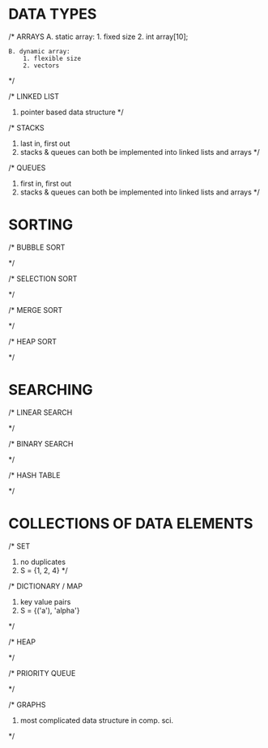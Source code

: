 # DATA TYPES

/* ARRAYS
    A. static array:
        1. fixed size
        2. int array[10];

    B. dynamic array:
        1. flexible size
        2. vectors
*/

/* LINKED LIST
1. pointer based data structure
*/

/* STACKS
1. last in, first out
2. stacks & queues can both be implemented into linked lists and arrays
*/

/* QUEUES
1. first in, first out
2. stacks & queues can both be implemented into linked lists and arrays
*/

# SORTING

/* BUBBLE SORT


*/

/* SELECTION SORT


*/

/* MERGE SORT


*/

/* HEAP SORT


*/


# SEARCHING

/* LINEAR SEARCH


*/

/* BINARY SEARCH


*/


/* HASH TABLE


*/

# COLLECTIONS OF DATA ELEMENTS

/* SET
1. no duplicates
2. S = {1, 2, 4}
*/

/* DICTIONARY / MAP
1. key value pairs
2. S = {('a'), 'alpha'}

*/

/* HEAP


*/

/* PRIORITY QUEUE


*/

/* GRAPHS
1. most complicated data structure in comp. sci.

*/